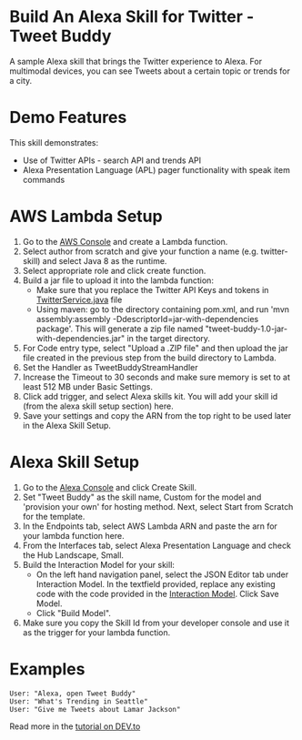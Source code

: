 # Build An Alexa Skill for Twitter - Tweet Buddy

A sample Alexa skill that brings the Twitter experience to Alexa. For multimodal devices, you can see Tweets about a certain topic or trends for a city.

# Demo Features

This skill demonstrates:

- Use of Twitter APIs - search API and trends API
- Alexa Presentation Language (APL) pager functionality with speak item commands

# AWS Lambda Setup

1. Go to the [AWS Console](http://console.aws.amazon.com/) and create a Lambda function.
2. Select author from scratch and give your function a name (e.g. twitter-skill) and select Java 8 as the runtime.
3. Select appropriate role and click create function.
4. Build a jar file to upload it into the lambda function:
    - Make sure that you replace the Twitter API Keys and tokens in [TwitterService.java](https://github.com/twitterdev/twitter-alexa-skill-apl/tree/master/lambda/custom/util/TwitterService.java) file
    - Using maven: go to the directory containing pom.xml, and run 'mvn assembly:assembly -DdescriptorId=jar-with-dependencies package'. This will generate a zip file named "tweet-buddy-1.0-jar-with-dependencies.jar" in the target directory.
5. For Code entry type, select "Upload a .ZIP file" and then upload the jar file created in the previous step from the build directory to Lambda.
6. Set the Handler as TweetBuddyStreamHandler
7. Increase the Timeout to 30 seconds and make sure memory is set to at least 512 MB under Basic Settings.
8. Click add trigger, and select Alexa skills kit. You will add your skill id (from the alexa skill setup section) here.
9. Save your settings and copy the ARN from the top right to be used later in the Alexa Skill Setup.

# Alexa Skill Setup

1. Go to the [Alexa Console](https://developer.amazon.com) and click Create Skill.
2. Set "Tweet Buddy" as the skill name, Custom for the model and 'provision your own' for hosting method. Next, select Start from Scratch for the template.
3. In the Endpoints tab, select AWS Lambda ARN and paste the arn for your lambda function here.
4. From the Interfaces tab, select Alexa Presentation Language and check the Hub Landscape, Small.
5. Build the Interaction Model for your skill:
    - On the left hand navigation panel, select the JSON Editor tab under Interaction Model. In the textfield provided, replace any existing code with the code provided in the [Interaction Model](https://github.com/twitterdev/twitter-alexa-skill-apl/blob/master/models/en-US.json).  Click Save Model.
    - Click "Build Model".
6. Make sure you copy the Skill Id from your developer console and use it as the trigger for your lambda function.

# Examples
    User: "Alexa, open Tweet Buddy"
    User: "What's Trending in Seattle"
    User: "Give me Tweets about Lamar Jackson"

Read more in the [tutorial on DEV.to](https://dev.to/twitterdev/building-an-alexa-skill-for-twitter-using-alexa-presentation-language-1aj0)
